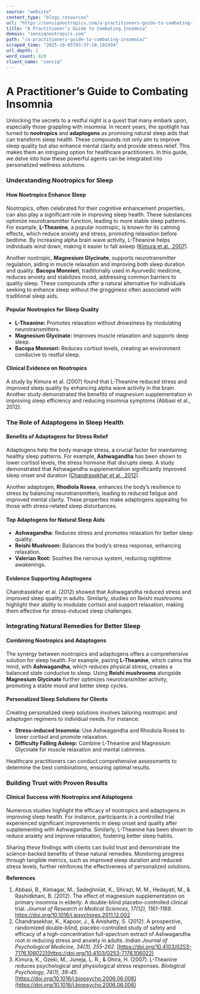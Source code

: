 ```yaml
---
source: "website"
content_type: "blogs_resources"
url: "https://sensiqnootropics.com/a-practitioners-guide-to-combating-insomnia/"
title: "A Practitioner’s Guide to Combating Insomnia"
domain: "sensiqnootropics.com"
path: "/a-practitioners-guide-to-combating-insomnia/"
scraped_time: "2025-10-05T03:37:10.101494"
url_depth: 1
word_count: 820
client_name: "sensiq"
---
```


# A Practitioner’s Guide to Combating Insomnia

Unlocking the secrets to a restful night is a quest that many embark upon, especially those grappling with insomnia. In recent years, the spotlight has turned to **nootropics** and **adaptogens** as promising natural sleep aids that can transform sleep health. These compounds not only aim to improve sleep quality but also enhance mental clarity and provide stress relief. This makes them an intriguing option for healthcare practitioners. In this guide, we delve into how these powerful agents can be integrated into personalized wellness solutions.

### **Understanding Nootropics for Sleep**

#### **How Nootropics Enhance Sleep**

Nootropics, often celebrated for their cognitive enhancement properties, can also play a significant role in improving sleep health. These substances optimize neurotransmitter function, leading to more stable sleep patterns. For example, **L-Theanine**, a popular nootropic, is known for its calming effects, which reduce anxiety and stress, promoting relaxation before bedtime. By increasing alpha brain wave activity, L-Theanine helps individuals wind down, making it easier to fall asleep ([Kimura et al., 2007](https://doi.org/10.1016/j.biopsycho.2006.06.006)).

Another nootropic, **Magnesium Glycinate**, supports neurotransmitter regulation, aiding in muscle relaxation and improving both sleep duration and quality. **Bacopa Monnieri**, traditionally used in Ayurvedic medicine, reduces anxiety and stabilizes mood, addressing common barriers to quality sleep. These compounds offer a natural alternative for individuals seeking to enhance sleep without the grogginess often associated with traditional sleep aids.

#### **Popular Nootropics for Sleep Quality**

*   **L-Theanine:** Promotes relaxation without drowsiness by modulating neurotransmitters.
*   **Magnesium Glycinate:** Improves muscle relaxation and supports deep sleep.
*   **Bacopa Monnieri:** Reduces cortisol levels, creating an environment conducive to restful sleep.

#### **Clinical Evidence on Nootropics**

A study by Kimura et al. (2007) found that L-Theanine reduced stress and improved sleep quality by enhancing alpha wave activity in the brain. Another study demonstrated the benefits of magnesium supplementation in improving sleep efficiency and reducing insomnia symptoms (Abbasi et al., 2012).

### **The Role of Adaptogens in Sleep Health**

#### **Benefits of Adaptogens for Stress Relief**

Adaptogens help the body manage stress, a crucial factor for maintaining healthy sleep patterns. For example, **Ashwagandha** has been shown to lower cortisol levels, the stress hormone that disrupts sleep. A study demonstrated that Ashwagandha supplementation significantly improved sleep onset and duration ([Chandrasekhar et al., 2012](https://doi.org/10.4103/0253-7176.106022)).

Another adaptogen, **Rhodiola Rosea**, enhances the body’s resilience to stress by balancing neurotransmitters, leading to reduced fatigue and improved mental clarity. These properties make adaptogens appealing for those with stress-related sleep disturbances.

#### **Top Adaptogens for Natural Sleep Aids**

*   **Ashwagandha:** Reduces stress and promotes relaxation for better sleep quality.
*   **Reishi Mushroom:** Balances the body’s stress response, enhancing relaxation.
*   **Valerian Root:** Soothes the nervous system, reducing nighttime awakenings.

#### **Evidence Supporting Adaptogens**

Chandrasekhar et al. (2012) showed that Ashwagandha reduced stress and improved sleep quality in adults. Similarly, studies on Reishi mushrooms highlight their ability to modulate cortisol and support relaxation, making them effective for stress-induced sleep challenges.

### **Integrating Natural Remedies for Better Sleep**

#### **Combining Nootropics and Adaptogens**

The synergy between nootropics and adaptogens offers a comprehensive solution for sleep health. For example, pairing **L-Theanine**, which calms the mind, with **Ashwagandha**, which reduces physical stress, creates a balanced state conducive to sleep. Using **Reishi mushrooms** alongside **Magnesium Glycinate** further optimizes neurotransmitter activity, promoting a stable mood and better sleep cycles.

#### **Personalized Sleep Solutions for Clients**

Creating personalized sleep solutions involves tailoring nootropic and adaptogen regimens to individual needs. For instance:

*   **Stress-induced Insomnia:** Use Ashwagandha and Rhodiola Rosea to lower cortisol and promote relaxation.
*   **Difficulty Falling Asleep:** Combine L-Theanine and Magnesium Glycinate for muscle relaxation and mental calmness.

Healthcare practitioners can conduct comprehensive assessments to determine the best combinations, ensuring optimal results.

### **Building Trust with Proven Results**

#### **Clinical Success with Nootropics and Adaptogens**

Numerous studies highlight the efficacy of nootropics and adaptogens in improving sleep health. For instance, participants in a controlled trial experienced significant improvements in sleep onset and quality after supplementing with Ashwagandha. Similarly, L-Theanine has been shown to reduce anxiety and improve relaxation, fostering better sleep habits.

Sharing these findings with clients can build trust and demonstrate the science-backed benefits of these natural remedies. Monitoring progress through tangible metrics, such as improved sleep duration and reduced stress levels, further reinforces the effectiveness of personalized solutions.

**References**

1.  Abbasi, B., Kimiagar, M., Sadeghniiat, K., Shirazi, M. M., Hedayati, M., & Rashidkhani, B. (2012). The effect of magnesium supplementation on primary insomnia in elderly: A double-blind placebo-controlled clinical trial. _Journal of Research in Medical Sciences, 17(12), 1161-1169._ https://doi.org/10.1016/j.jpsychores.2011.12.002
2.  Chandrasekhar, K., Kapoor, J., & Anishetty, S. (2012). A prospective, randomized double-blind, placebo-controlled study of safety and efficacy of a high-concentration full-spectrum extract of Ashwagandha root in reducing stress and anxiety in adults. _Indian Journal of Psychological Medicine, 34(3), 255-262._ [https://doi.org/10.4103/0253-7176.106022](https://doi.org/10.4103/0253-7176.106022)
3.  Kimura, K., Ozeki, M., Juneja, L. R., & Ohira, H. (2007). L-Theanine reduces psychological and physiological stress responses. _Biological Psychology, 74(1), 39-45._ [https://doi.org/10.1016/j.biopsycho.2006.06.006](https://doi.org/10.1016/j.biopsycho.2006.06.006)